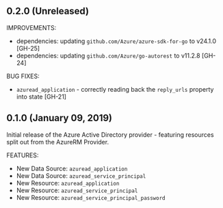 ## 0.2.0 (Unreleased)

IMPROVEMENTS:

* dependencies: updating `github.com/Azure/azure-sdk-for-go` to v24.1.0 [GH-25]
* dependencies: updating `github.com/Azure/go-autorest` to v11.2.8 [GH-24]

BUG FIXES:

* `azuread_application` - correctly reading back the `reply_urls` property into state [GH-21]


## 0.1.0 (January 09, 2019)

Initial release of the Azure Active Directory provider - featuring resources split out from the AzureRM Provider.

FEATURES:

* New Data Source: `azuread_application`
* New Data Source: `azuread_service_principal`
* New Resource: `azuread_application`
* New Resource: `azuread_service_principal`
* New Resource: `azuread_service_principal_password`
